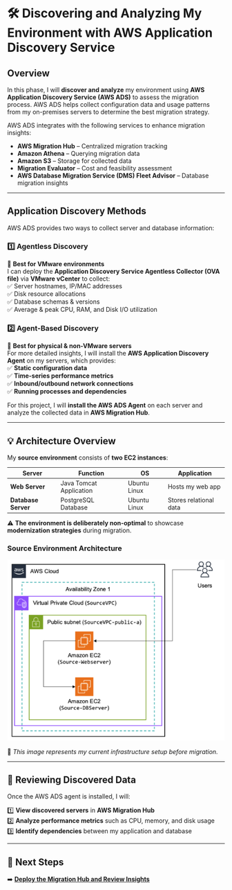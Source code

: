 # 🛠️ Discovering and Analyzing My Environment with AWS Application Discovery Service  

## **Overview**  

In this phase, I will **discover and analyze** my environment using **AWS Application Discovery Service (AWS ADS)** to assess the migration process. AWS ADS helps collect configuration data and usage patterns from my on-premises servers to determine the best migration strategy.

AWS ADS integrates with the following services to enhance migration insights:
- **AWS Migration Hub** – Centralized migration tracking
- **Amazon Athena** – Querying migration data
- **Amazon S3** – Storage for collected data
- **Migration Evaluator** – Cost and feasibility assessment
- **AWS Database Migration Service (DMS) Fleet Advisor** – Database migration insights  

---

## **Application Discovery Methods**  

AWS ADS provides two ways to collect server and database information:

### **1️⃣ Agentless Discovery**
🔹 **Best for VMware environments**  
I can deploy the **Application Discovery Service Agentless Collector (OVA file)** via **VMware vCenter** to collect:  
✅ Server hostnames, IP/MAC addresses  
✅ Disk resource allocations  
✅ Database schemas & versions  
✅ Average & peak CPU, RAM, and Disk I/O utilization  

### **2️⃣ Agent-Based Discovery**
🔹 **Best for physical & non-VMware servers**  
For more detailed insights, I will install the **AWS Application Discovery Agent** on my servers, which provides:  
✅ **Static configuration data**  
✅ **Time-series performance metrics**  
✅ **Inbound/outbound network connections**  
✅ **Running processes and dependencies**  

For this project, I will **install the AWS ADS Agent** on each server and analyze the collected data in **AWS Migration Hub**.

---

## **💡 Architecture Overview**  

My **source environment** consists of **two EC2 instances**:

| **Server**  | **Function**  | **OS**  | **Application** |
|------------|-------------|--------|---------------|
| **Web Server** | Java Tomcat Application | Ubuntu Linux | Hosts my web app |
| **Database Server** | PostgreSQL Database | Ubuntu Linux | Stores relational data |

⚠️ **The environment is deliberately non-optimal** to showcase **modernization strategies** during migration.

### **Source Environment Architecture**
![Source Environment Architecture](../screenshots/source-environment.png)

📌 *This image represents my current infrastructure setup before migration.*

---

## **🔎 Reviewing Discovered Data**
Once the AWS ADS agent is installed, I will:  

1️⃣ **View discovered servers** in **AWS Migration Hub**  
2️⃣ **Analyze performance metrics** such as CPU, memory, and disk usage  
3️⃣ **Identify dependencies** between my application and database  

---

## **📌 Next Steps**  
➡️ **[Deploy the Migration Hub and Review Insights](migration-hub-analysis.md)**  
